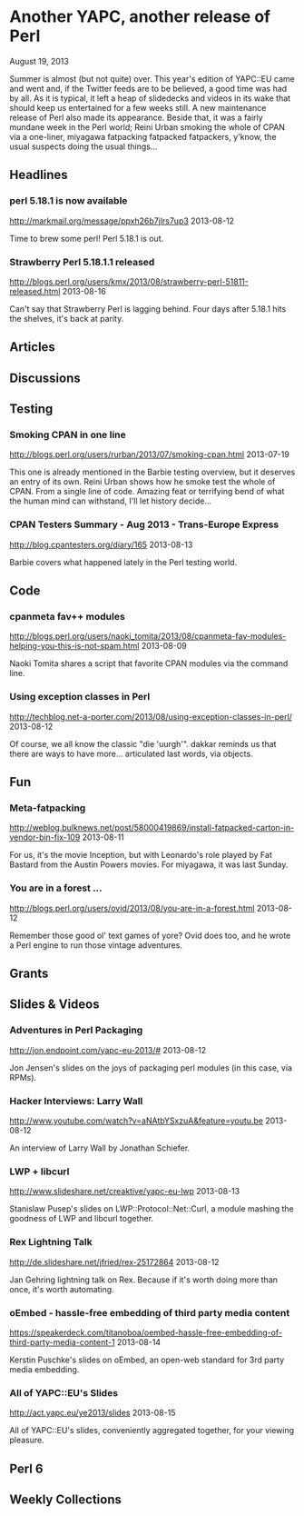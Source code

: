 # Another YAPC, another release of Perl
August 19, 2013

Summer is almost (but not quite) over. This year's edition of YAPC::EU came and went and,
if the Twitter feeds are to be believed, a good time was had by all.
As it is typical, it left a heap of slidedecks and videos in its wake that
should keep us entertained for a few weeks still. A new maintenance release of Perl also made 
its appearance. Beside that, it was a fairly mundane week in the Perl world;
Reini Urban smoking the whole of CPAN via a one-liner, miyagawa fatpacking
fatpacked fatpackers, y'know, the usual suspects doing the usual things... 

## Headlines

### perl 5.18.1 is now available
http://markmail.org/message/ppxh26b7jlrs7up3
2013-08-12

Time to brew some perl! Perl 5.18.1 is out.

### Strawberry Perl 5.18.1.1 released
http://blogs.perl.org/users/kmx/2013/08/strawberry-perl-51811-released.html
2013-08-16

Can't say that Strawberry Perl is lagging behind. Four days after 5.18.1 hits
the shelves, it's back at parity.


## Articles

## Discussions

## Testing

### Smoking CPAN in one line
http://blogs.perl.org/users/rurban/2013/07/smoking-cpan.html
2013-07-19

This one is already mentioned in the Barbie testing overview, but it deserves an entry of its own. Reini Urban shows how he smoke test the whole of CPAN. From a single line of code. Amazing feat or terrifying bend of what the human mind can withstand, I'll let history decide...



### CPAN Testers Summary - Aug 2013 - Trans-Europe Express
http://blog.cpantesters.org/diary/165
2013-08-13

Barbie covers what happened lately in the Perl testing world.


## Code

### cpanmeta fav++ modules
http://blogs.perl.org/users/naoki_tomita/2013/08/cpanmeta-fav-modules-helping-you-this-is-not-spam.html
2013-08-09

Naoki Tomita shares a script that favorite CPAN modules via the command line.



### Using exception classes in Perl
http://techblog.net-a-porter.com/2013/08/using-exception-classes-in-perl/
2013-08-12

Of course, we all know the classic "die 'uurgh'". dakkar reminds us that there are ways to have more... articulated last words, via objects.

## Fun

### Meta-fatpacking
http://weblog.bulknews.net/post/58000419869/install-fatpacked-carton-in-vendor-bin-fix-109
2013-08-11

For us, it's the movie Inception, but with Leonardo's role played by Fat Bastard from the Austin Powers movies. For miyagawa, it was last Sunday.


###  You are in a forest ...
http://blogs.perl.org/users/ovid/2013/08/you-are-in-a-forest.html
2013-08-12

Remember those good ol' text games of yore? Ovid does too, and he wrote a Perl engine to run those vintage adventures.

## Grants

## Slides & Videos

### Adventures in Perl Packaging
http://jon.endpoint.com/yapc-eu-2013/#
2013-08-12

Jon Jensen's slides on the joys of packaging perl modules (in this case, via RPMs).


###  Hacker Interviews: Larry Wall 
http://www.youtube.com/watch?v=aNAtbYSxzuA&feature=youtu.be
2013-08-12

An interview of Larry Wall by Jonathan Schiefer.

### LWP + libcurl
http://www.slideshare.net/creaktive/yapc-eu-lwp
2013-08-13

Stanislaw Pusep's slides on LWP::Protocol::Net::Curl, a module mashing the goodness of LWP and libcurl together.

### Rex  Lightning Talk
http://de.slideshare.net/jfried/rex-25172864
2013-08-12

Jan Gehring lightning talk on Rex. Because if it's worth doing more than once, it's worth automating.

### oEmbed - hassle-free embedding of third party media content
https://speakerdeck.com/titanoboa/oembed-hassle-free-embedding-of-third-party-media-content-1
2013-08-14

Kerstin Puschke's slides on oEmbed, an open-web standard for 3rd party media embedding.

### All of YAPC::EU's Slides
http://act.yapc.eu/ye2013/slides
2013-08-15

All of YAPC::EU's slides, conveniently aggregated together, for your viewing
pleasure.


## Perl 6

## Weekly Collections




